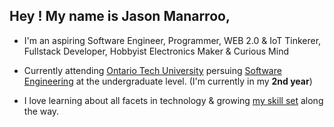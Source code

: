 ## Hey ! My name is Jason Manarroo, 
* I'm an aspiring Software Engineer, Programmer, WEB 2.0 & IoT Tinkerer, Fullstack Developer, Hobbyist Electronics Maker & Curious Mind
- Currently attending [Ontario Tech University](https://ontariotechu.ca/) persuing [Software Engineering](https://ontariotechu.ca/programs/undergraduate/engineering/software-engineering/index.php) at the undergraduate level. (I'm currently in my **2nd year**)
* I love learning about all facets in technology & growing [my skill set](https://github.com/jasonmzx/jasonmzx/blob/main/skills.md) along the way. 
